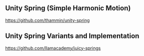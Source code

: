 ## Unity Spring (Simple Harmonic Motion)
https://github.com/thammin/unity-spring

## Unity Spring Variants and Implementation
https://github.com/llamacademy/juicy-springs
